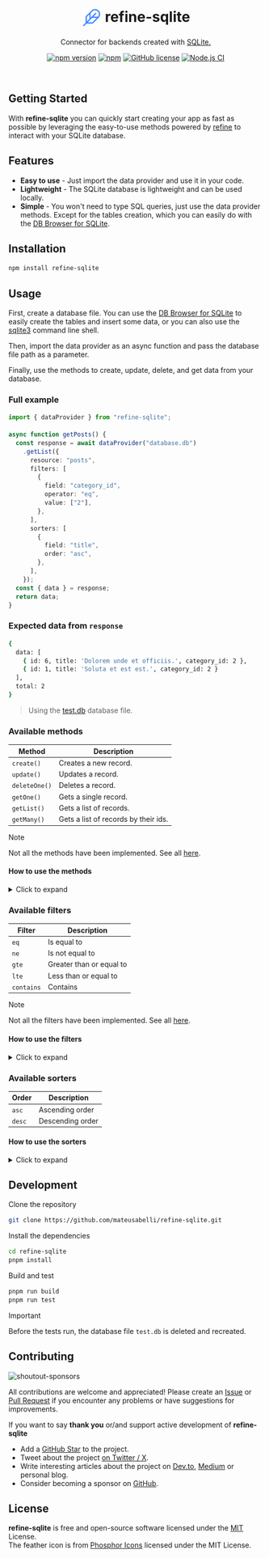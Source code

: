 <h1 align="center">
    <img
        src=".github/feather.svg"
        alt=""
        width="40"
        height="40"
        align="center"
    />
    refine-sqlite
</h1>

<p align="center">Connector for backends created with <a href="https://www.sqlite.org/index.html">SQLite.</a></p>

<div align="center">

[![npm version](https://badge.fury.io/js/refine-sqlite.svg)](https://www.npmjs.com/package/refine-sqlite)
[![npm](https://img.shields.io/npm/dt/refine-sqlite.svg)](https://www.npmjs.com/package/refine-sqlite)
[![GitHub license](https://img.shields.io/badge/license-MIT-blue.svg)](https://github.com/mateusabelli/refine-sqlite/blob/main/LICENSE.md)
[![Node.js CI](https://github.com/mateusabelli/refine-sqlite/actions/workflows/node.js.yml/badge.svg?branch=main)](https://github.com/mateusabelli/refine-sqlite/actions/workflows/node.js.yml)

</div>

<br>

## Getting Started

With **refine-sqlite** you can quickly start creating your app as fast as possible by leveraging the easy-to-use methods powered by [refine](https://refine.dev) to interact with your SQLite database.

## Features

- **Easy to use** - Just import the data provider and use it in your code.
- **Lightweight** - The SQLite database is lightweight and can be used locally.
- **Simple** - You won't need to type SQL queries, just use the data provider methods. Except for the tables creation, which you can easily do with the [DB Browser for SQLite](https://sqlitebrowser.org/).

## Installation

```bash
npm install refine-sqlite
```

## Usage

First, create a database file. You can use the [DB Browser for SQLite](https://sqlitebrowser.org/) to easily create the tables and insert some data, or you can also use the [sqlite3](https://www.sqlite.org/cli.html) command line shell.

Then, import the data provider as an async function and pass the database file path as a parameter.

Finally, use the methods to create, update, delete, and get data from your database.

### Full example

```ts
import { dataProvider } from "refine-sqlite";

async function getPosts() {
  const response = await dataProvider("database.db")
    .getList({
      resource: "posts",
      filters: [
        {
          field: "category_id",
          operator: "eq",
          value: ["2"],
        },
      ],
      sorters: [
        {
          field: "title",
          order: "asc",
        },
      ],
    });
  const { data } = response;
  return data;
}
```

### Expected data from `response`

```bash
{
  data: [
    { id: 6, title: 'Dolorem unde et officiis.', category_id: 2 },
    { id: 1, title: 'Soluta et est est.', category_id: 2 }
  ],
  total: 2
}
```

> Using the [test.db](./test.db) database file.
 
### Available methods

| Method        | Description                           |
|---------------|---------------------------------------|
| `create()`    | Creates a new record.                 |
| `update()`    | Updates a record.                     |
| `deleteOne()` | Deletes a record.                     |
| `getOne()`    | Gets a single record.                 |
| `getList()`   | Gets a list of records.               |
| `getMany()`   | Gets a list of records by their ids.  |

> [!NOTE]  
> Not all the methods have been implemented. See all [here](https://refine.dev/docs/api-reference/core/providers/data-provider/#methods).

#### How to use the methods

<details>
<summary>Click to expand</summary>

- `create()`
    ```ts
    create({ 
      resource: "posts",
      variables: { 
        title: "New post", 
        body: "New post body"
      }
    });
    ```

- `update()`
    ```ts
    update({ 
      resource: "posts",
      id: 1,
      variables: {
        title: "Updated post" 
      } 
    });
    ```

- `deleteOne()`
    ```ts
    deleteOne({ 
      resource: "posts",
      id: 1
    });
    ```

- `getOne()`
    ```ts
    getOne({ 
      resource: "posts",
      id: 3
    });
    ```

- `getList()`
    ```ts
    getList({ resource: "posts" });
    ```

- `getMany()`
    ```ts
    getMany({ 
      resource: "posts",
      ids: [1, 2, 3]
    });
    ```
  
</details>

### Available filters

| Filter        | Description              |
|---------------|--------------------------|
| `eq`          | Is equal to              |
| `ne`          | Is not equal to          |
| `gte`         | Greater than or equal to |
| `lte`         | Less than or equal to    |
| `contains`    | Contains                 |

> [!NOTE]
> Not all the filters have been implemented. See all [here](https://refine.dev/docs/api-reference/core/interfaceReferences/#crudfilters).

#### How to use the filters

<details>
<summary>Click to expand</summary>

- `eq`
    ```ts
    filters: [{
      field: "id", operator: "eq", value: 1
    }]
    ```
- `ne`
    ```ts
    filters: [{
      field: "id", operator: "ne", value: 1
    }]
    ```
- `gte`
    ```ts
    filters: [{
      field: "id", operator: "gte", value: 1
    }]
    ```
- `lte`
    ```ts
    filters: [{
      field: "id", operator: "lte", value: 1
    }]
    ```
- `contains`
    ```ts
    filters: [{
      field: "title", operator: "contains", value: "Lorem"
    }]
    ```
  
</details>

### Available sorters

| Order  | Description              |
|--------|--------------------------|
| `asc`  | Ascending order          |
| `desc` | Descending order         |

#### How to use the sorters

<details>
<summary>Click to expand</summary>

- `asc`
    ```ts
    sorters: [{
      field: "id", order: "asc"
    }]
    ```
- `desc`
    ```ts
    sorters: [{
      field: "id", order: "desc"
    }]
    ```
  
</details>

## Development

Clone the repository

```bash
git clone https://github.com/mateusabelli/refine-sqlite.git
```

Install the dependencies

```bash
cd refine-sqlite
pnpm install
```

Build and test

```bash
pnpm run build
pnpm run test
```

> [!IMPORTANT]  
> Before the tests run, the database file `test.db` is deleted and recreated.

## Contributing

![shoutout-sponsors](https://sponsor-spotlight.vercel.app/sponsor?login=mateusabelli)

All contributions are welcome and appreciated! Please create an [Issue](https://github.com/mateusabelli/refine-sqlite/issues) or [Pull Request](https://github.com/mateusabelli/refine-sqlite/pulls) if you encounter any problems or have suggestions for improvements.

If you want to say **thank you** or/and support active development of **refine-sqlite**

-  Add a [GitHub Star](https://github.com/mateusabelli/refine-sqlite) to the project.
- Tweet about the project [on Twitter / X](https://twitter.com/intent/tweet?text=With%20refine-sqlite%20you%20can%20quickly%20start%20developing%20your%20next%20refine%20project%20with%20a%20lightweight%20local%20database.%20Check%20it%20out!%0A%0A%20https%3A//github.com/mateusabelli/refine-sqlite%20).
- Write interesting articles about the project on [Dev.to](https://dev.to/), [Medium](https://medium.com/) or personal blog.
- Consider becoming a sponsor on [GitHub](https://github.com/sponsors/mateusabelli).

## License

**refine-sqlite** is free and open-source software licensed under the [MIT](./LICENSE.md) License.<br>The feather icon is from [Phosphor Icons](https://phosphoricons.com/) licensed under the MIT License.
